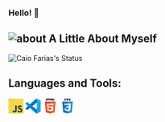 ### Hello! 🍃

## <img height="15" alt="about" src="https://cdn.discordapp.com/attachments/754089471670091800/1074151175101882458/Desktop_-_3.png"> A Little About Myself

<!--<img width=30% align='right' margin-top:40px src="https://uploads-ssl.webflow.com/61c3a65ba1d08cc815d006aa/61ea06e89927efabae785e52_cat-typing.gif">-->
<!--<img width=30% align='right' margin-top:40px src="https://c.tenor.com/6y61hTjvYhcAAAAC/hollow-knight.gif">-->
![Caio Farias's Status](https://github-readme-stats.vercel.app/api?username=caio-farias21&show_icons=true&theme=merko&hide_border=true)

## **Languages and Tools:**  

<code><img height="30" src="https://raw.githubusercontent.com/github/explore/80688e429a7d4ef2fca1e82350fe8e3517d3494d/topics/javascript/javascript.png"></code>
<code><img height="30" src="https://raw.githubusercontent.com/github/explore/80688e429a7d4ef2fca1e82350fe8e3517d3494d/topics/visual-studio-code/visual-studio-code.png"></code>
<code><img height="30" src="https://raw.githubusercontent.com/github/explore/80688e429a7d4ef2fca1e82350fe8e3517d3494d/topics/html/html.png"></code>
<code><img height="30" src="https://raw.githubusercontent.com/github/explore/80688e429a7d4ef2fca1e82350fe8e3517d3494d/topics/css/css.png"></code>
